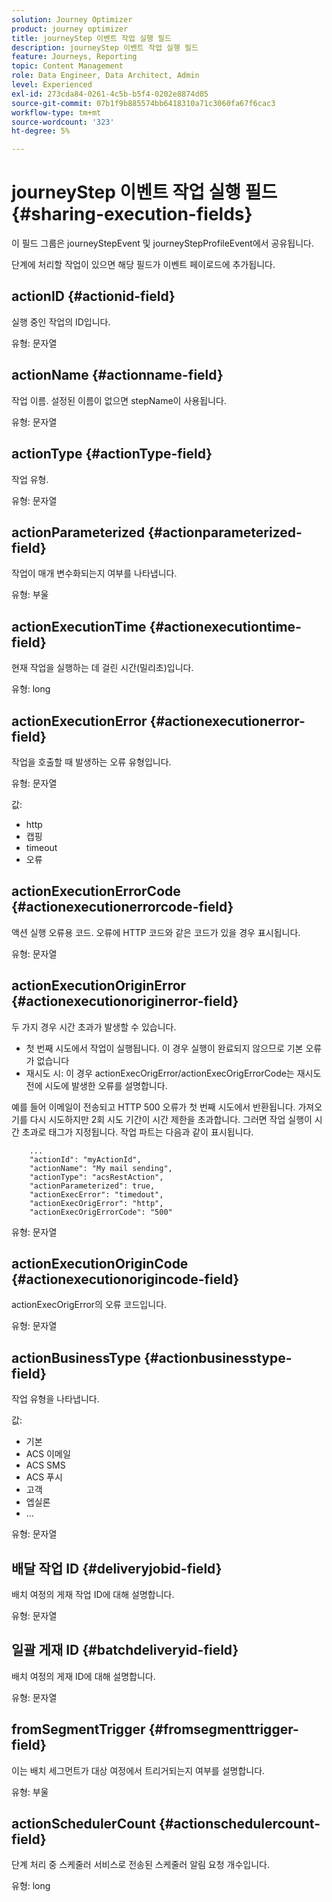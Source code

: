 ```yaml
---
solution: Journey Optimizer
product: journey optimizer
title: journeyStep 이벤트 작업 실행 필드
description: journeyStep 이벤트 작업 실행 필드
feature: Journeys, Reporting
topic: Content Management
role: Data Engineer, Data Architect, Admin
level: Experienced
exl-id: 273cda84-0261-4c5b-b5f4-0202e8874d05
source-git-commit: 07b1f9b885574bb6418310a71c3060fa67f6cac3
workflow-type: tm+mt
source-wordcount: '323'
ht-degree: 5%

---
```


# journeyStep 이벤트 작업 실행 필드 {#sharing-execution-fields}

이 필드 그룹은 journeyStepEvent 및 journeyStepProfileEvent에서 공유됩니다.

단계에 처리할 작업이 있으면 해당 필드가 이벤트 페이로드에 추가됩니다.

## actionID {#actionid-field}

실행 중인 작업의 ID입니다.

유형: 문자열

## actionName {#actionname-field}

작업 이름. 설정된 이름이 없으면 stepName이 사용됩니다.

유형: 문자열

## actionType {#actionType-field}

작업 유형.

유형: 문자열

## actionParameterized {#actionparameterized-field}

작업이 매개 변수화되는지 여부를 나타냅니다.

유형: 부울

## actionExecutionTime {#actionexecutiontime-field}

현재 작업을 실행하는 데 걸린 시간(밀리초)입니다.

유형: long

## actionExecutionError {#actionexecutionerror-field}

작업을 호출할 때 발생하는 오류 유형입니다.

유형: 문자열

값:
* http
* 캡핑
* timeout
* 오류

## actionExecutionErrorCode {#actionexecutionerrorcode-field}

액션 실행 오류용 코드. 오류에 HTTP 코드와 같은 코드가 있을 경우 표시됩니다.

유형: 문자열

## actionExecutionOriginError {#actionexecutionoriginerror-field}

두 가지 경우 시간 초과가 발생할 수 있습니다.

* 첫 번째 시도에서 작업이 실행됩니다. 이 경우 실행이 완료되지 않으므로 기본 오류가 없습니다
* 재시도 시: 이 경우 actionExecOrigError/actionExecOrigErrorCode는 재시도 전에 시도에 발생한 오류를 설명합니다.

예를 들어 이메일이 전송되고 HTTP 500 오류가 첫 번째 시도에서 반환됩니다. 가져오기를 다시 시도하지만 2회 시도 기간이 시간 제한을 초과합니다. 그러면 작업 실행이 시간 초과로 태그가 지정됩니다. 작업 파트는 다음과 같이 표시됩니다.

```
    ...
    "actionId": "myActionId",
    "actionName": "My mail sending",
    "actionType": "acsRestAction",
    "actionParameterized": true,
    "actionExecError": "timedout",
    "actionExecOrigError": "http",
    "actionExecOrigErrorCode": "500"
```

유형: 문자열

## actionExecutionOriginCode {#actionexecutionorigincode-field}

actionExecOrigError의 오류 코드입니다.

유형: 문자열

## actionBusinessType {#actionbusinesstype-field}

작업 유형을 나타냅니다.

값:

* 기본
* ACS 이메일
* ACS SMS
* ACS 푸시
* 고객
* 엡실론
* ...

유형: 문자열

## 배달 작업 ID {#deliveryjobid-field}

배치 여정의 게재 작업 ID에 대해 설명합니다.

유형: 문자열

## 일괄 게재 ID {#batchdeliveryid-field}

배치 여정의 게재 ID에 대해 설명합니다.

유형: 문자열

## fromSegmentTrigger {#fromsegmenttrigger-field}

이는 배치 세그먼트가 대상 여정에서 트리거되는지 여부를 설명합니다.

유형: 부울

## actionSchedulerCount {#actionschedulercount-field}

단계 처리 중 스케줄러 서비스로 전송된 스케줄러 알림 요청 개수입니다.

유형: long
